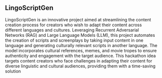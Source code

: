 ## LingoScriptGen
LingoScriptGen is an innovative project aimed at streamlining the content creation process for creators who wish to adapt their content across different languages and cultures. Leveraging Recurrent Adversarial Networks (RAG) and Large Language Models (LLM), this project automates the creation of scripts and screenplays by taking input content in one language and generating culturally relevant scripts in another language. The model incorporates cultural references, memes, and movie tropes to ensure authenticity and engagement with the target audience. This hackathon idea targets content creators who face challenges in adapting their content for diverse linguistic and cultural audiences, providing them with a time-saving solution
